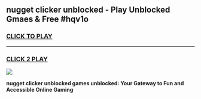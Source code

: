 
## nugget clicker unblocked - Play Unblocked Gmaes & Free #hqv1o
<h3>
<a href="https://news.freeplayer.one?title=nugget_clicker_unblocked&ref=24F">CLICK TO PLAY</a></h3>
<hr>

<h3>
<a href="https://news.freeplayer.one?title=nugget_clicker_unblocked&ref=24F">CLICK 2 PLAY</a>
  
</h3>

<a href="https://news.freeplayer.one?title=nugget_clicker_unblocked&ref=24F/"><img src="https://clearcache.store/games.png"></a>


**nugget clicker unblocked games unblocked: Your Gateway to Fun and Accessible Online Gaming**
